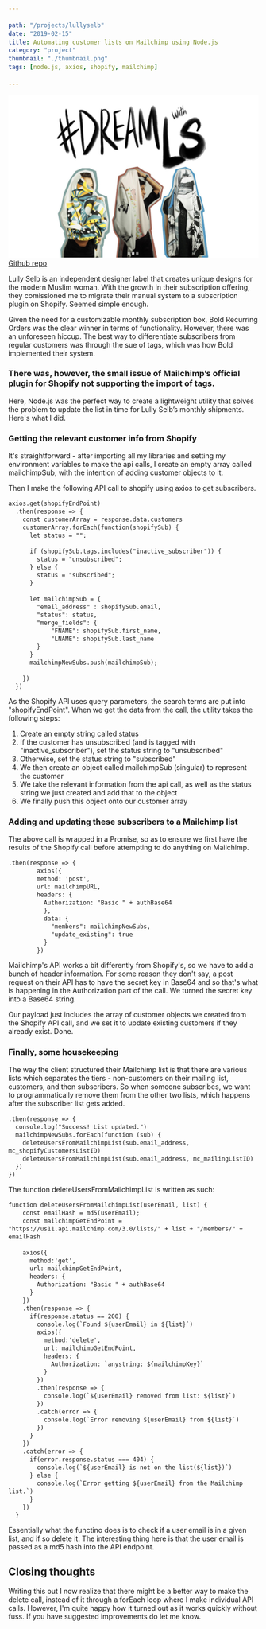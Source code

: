 ```yaml
---

path: "/projects/lullyselb"
date: "2019-02-15"
title: Automating customer lists on Mailchimp using Node.js
category: "project"
thumbnail: "./thumbnail.png"
tags: [node.js, axios, shopify, mailchimp]

---
```

![Lully Selb](./header.jpg)
[Github repo](https://github.com/shaunyap/shopify2mailchimp)

Lully Selb is an independent designer label that creates unique designs for the modern Muslim woman. With the growth in their subscription offering, they comissioned me to migrate their manual system to a subscription plugin on Shopify. Seemed simple enough. 

Given the need for a customizable monthly subscription box, Bold Recurring Orders was the clear winner in terms of functionality. However, there was an unforeseen hiccup. The best way to differentiate subscribers from regular customers was through the sue of tags, which was how Bold implemented their system.

### There was, however, the small issue of Mailchimp’s official plugin for Shopify not supporting the import of tags.

Here, Node.js was the perfect way to create a lightweight utility that solves the problem to update the list in time for Lully Selb’s monthly shipments. Here's what I did.

### Getting the relevant customer info from Shopify
It's straightforward - after importing all my libraries and setting my environment variables to make the api calls, I create an empty array called mailchimpSub, with the intention of adding customer objects to it.

Then I make the following API call to shopify using axios to get subscribers.

```
axios.get(shopifyEndPoint)
  .then(response => {
    const customerArray = response.data.customers
    customerArray.forEach(function(shopifySub) {
      let status = "";

      if (shopifySub.tags.includes("inactive_subscriber")) {
        status = "unsubscribed";
      } else {
        status = "subscribed";
      }

      let mailchimpSub = {
        "email_address" : shopifySub.email,
        "status": status,
        "merge_fields": {
            "FNAME": shopifySub.first_name,
            "LNAME": shopifySub.last_name
        }
      }
      mailchimpNewSubs.push(mailchimpSub);

    })
  })
```

As the Shopify API uses query parameters, the search terms are put into "shopifyEndPoint". When we get the data from the call, the utility takes the following steps:
1. Create an empty string called status
2. If the customer has unsubscribed (and is tagged with "inactive_subscriber"), set the status string to "unsubscribed"
3. Otherwise, set the status string to "subscribed" 
4. We then create an object called mailchimpSub (singular) to represent the customer
5. We take the relevant information from the api call, as well as the status string we just created and add that to the object
6. We finally push this object onto our customer array

### Adding and updating these subscribers to a Mailchimp list
The above call is wrapped in a Promise, so as to ensure we first have the results of the Shopify call before attempting to do anything on Mailchimp. 

```
.then(response => {
        axios({
        method: 'post',
        url: mailchimpURL,
        headers: {
          Authorization: "Basic " + authBase64
          },
          data: {
          	"members": mailchimpNewSubs,
          	"update_existing": true
          }
        })
  ```
  
Mailchimp's API works a bit differently from Shopify's, so we have to add a bunch of header information. For some reason they don't say, a post request on their API has to have the secret key in Base64 and so that's what is happening in the Authorization part of the call. We turned the secret key into a Base64 string.

Our payload just includes the array of customer objects we created from the Shopify API call, and we set it to update existing customers if they already exist. Done.

### Finally, some housekeeping

The way the client structured their Mailchimp list is that there are various lists which separates the tiers - non-customers on their mailing list, customers, and then subscribers. So when someone subscribes, we want to programmatically remove them from the other two lists, which happens after the subscriber list gets added.

```
.then(response => {
  console.log("Success! List updated.")
  mailchimpNewSubs.forEach(function (sub) {
    deleteUsersFromMailchimpList(sub.email_address, mc_shopifyCustomersListID)
    deleteUsersFromMailchimpList(sub.email_address, mc_mailingListID)
  })
})
```

The function deleteUsersFromMailchimpList is written as such:

```
function deleteUsersFromMailchimpList(userEmail, list) {
    const emailHash = md5(userEmail);
    const mailchimpGetEndPoint = "https://us11.api.mailchimp.com/3.0/lists/" + list + "/members/" + emailHash

    axios({
      method:'get',
      url: mailchimpGetEndPoint,
      headers: {
        Authorization: "Basic " + authBase64
      }
    })
    .then(response => {
      if(response.status == 200) {
        console.log(`Found ${userEmail} in ${list}`)
        axios({
          method:'delete',
          url: mailchimpGetEndPoint,
          headers: {
            Authorization: `anystring: ${mailchimpKey}`
          }
        })
        .then(response => {
          console.log(`${userEmail} removed from list: ${list}`)
        })
        .catch(error => {
          console.log(`Error removing ${userEmail} from ${list}`)
        })
      }
    })
    .catch(error => {
      if(error.response.status === 404) {
        console.log(`${userEmail} is not on the list(${list})`)
      } else {
        console.log(`Error getting ${userEmail} from the Mailchimp list.`)
      }
    })
  }
  ```
  
Essentially what the functino does is to check if a user email is in a given list, and if so delete it. The interesting thing here is that the user email is passed as a md5 hash into the API endpoint.

## Closing thoughts
Writing this out I now realize that there might be a better way to make the delete call, instead of it through a forEach loop where I make individual API calls. However, I'm quite happy how it turned out as it works quickly without fuss. If you have suggested improvements do let me know.
  

